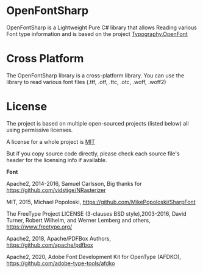 # OpenFontSharp
OpenFontSharp is a Lightweight Pure C# library that allows Reading various Font type information and is based on the project [Typography.OpenFont](https://github.com/LayoutFarm/Typography)  

# Cross Platform
The OpenFontSharp library is a cross-platform library.
You can use the library to read various font files (.ttf, .otf, .ttc, .otc, .woff, .woff2)

# License
The project is based on multiple open-sourced projects (listed below) all using permissive licenses.

A license for a whole project is [MIT](https://opensource.org/license/mit/)

But if you copy source code directly, please check each source file's header for the licensing info if available.

**Font**

Apache2, 2014-2016, Samuel Carlsson, Big thanks for https://github.com/vidstige/NRasterizer

MIT, 2015, Michael Popoloski, https://github.com/MikePopoloski/SharpFont

The FreeType Project LICENSE (3-clauses BSD style),2003-2016, David Turner, Robert Wilhelm, and Werner Lemberg and others, https://www.freetype.org/

Apache2, 2018, Apache/PDFBox Authors, https://github.com/apache/pdfbox

Apache2, 2020, Adobe Font Development Kit for OpenType (AFDKO), https://github.com/adobe-type-tools/afdko
